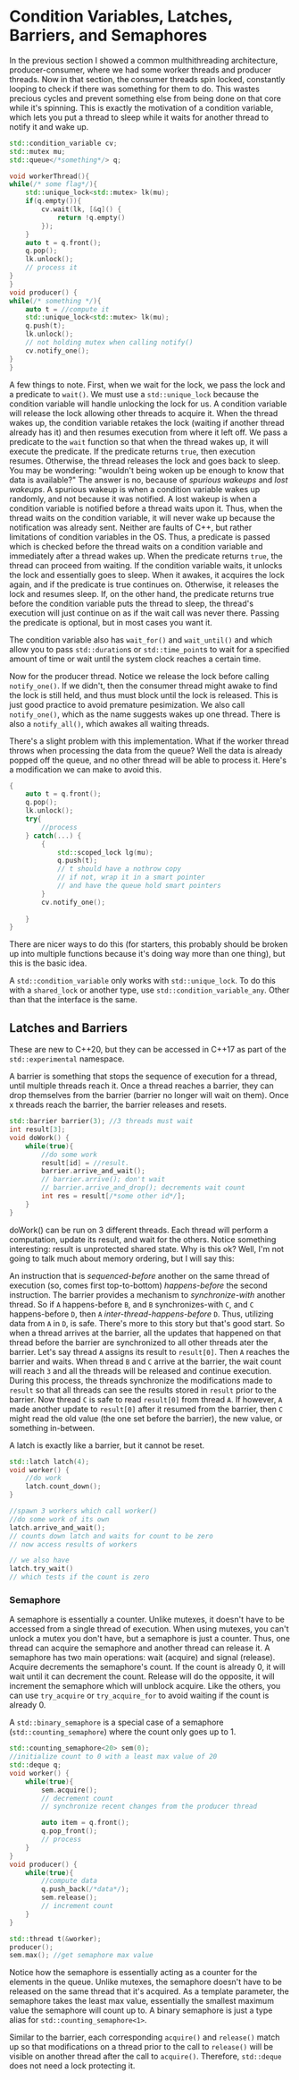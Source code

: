 # Condition Variables, Latches, Barriers, and Semaphores

In the previous section I showed a common multhithreading architecture, producer-consumer,
where we had some worker threads and producer threads.
Now in that section, the consumer threads spin locked,
constantly looping to check if there was something for them to do.
This wastes precious cycles and prevent something else from being done on that core while it's spinning.
This is exactly the motivation of a condition variable, which lets you put a thread to sleep while it waits for another thread to notify it and wake up.

```C++
std::condition_variable cv;
std::mutex mu;
std::queue</*something*/> q;

void workerThread(){
while(/* some flag*/){
    std::unique_lock<std::mutex> lk(mu);
    if(q.empty()){
        cv.wait(lk, [&q]() {
            return !q.empty()
        });
    }
    auto t = q.front();
    q.pop();
    lk.unlock();
    // process it
}
}
void producer() {
while(/* something */){
    auto t = //compute it
    std::unique_lock<std::mutex> lk(mu);
    q.push(t);
    lk.unlock();
    // not holding mutex when calling notify()
    cv.notify_one();
}
}
```
A few things to note. First, when we wait for the lock, we pass the lock and a predicate to `wait()`.
We must use a `std::unique_lock` because the condition variable will handle unlocking the lock for us.
A condition variable will release the lock allowing other threads to acquire it. When the thread wakes up, the condition variable
retakes the lock (waiting if another thread already has it) and then resumes execution from where it left off.
We pass a predicate to the `wait` function so that when the thread wakes up, it will execute the predicate.
If the predicate returns `true`, then execution resumes. Otherwise, the thread releases the lock and goes back to sleep.
You may be wondering: "wouldn't being woken up be enough to know that data is available?" 
The answer is no, because of *spurious wakeups* and *lost wakeups*.
A spurious wakeup is when a condition variable wakes up randomly, and not because it was notified. 
A lost wakeup is when a condition variable is notified before a thread waits upon it.
Thus, when the thread waits on the condition variable, it will never wake up because the notification was already sent.
Neither are faults of C++, but rather limitations of condition variables in the OS.
Thus, a predicate is passed which is checked before the thread waits on a condition variable and immediately after a thread wakes up.
When the predicate returns `true`, the thread can proceed from waiting. 
If the condition variable waits, it unlocks the lock and essentially goes to sleep. 
When it awakes, it acquires the lock again, and if the predicate is true continues on. Otherwise, it releases the lock and resumes sleep.
If, on the other hand, the predicate returns true before the condition variable puts the thread to sleep, the thread's execution
will just continue on as if the wait call was never there.
Passing the predicate is optional, but in most cases you want it.

The condition variable also has `wait_for()` and `wait_until()` and which allow you to pass `std::duration`s or `std::time_point`s to wait for a specified amount of time
or wait until the system clock reaches a certain time.

Now for the producer thread.
Notice we release the lock before calling `notify_one()`. 
If we didn't, then the consumer thread might awake to find the lock is still held, and thus must block until the lock is released.
This is just good practice to avoid premature pesimization. We also call `notify_one()`, which as the name suggests wakes up one thread.
There is also a `notify_all()`, which awakes all waiting threads.

There's a slight problem with this implementation.
What if the worker thread throws when processing the data from the queue?
Well the data is already popped off the queue, and no other thread will be able to process it. Here's a modification we can make to avoid this.

```C++
{
    auto t = q.front();
    q.pop();
    lk.unlock();
    try{
        //process
    } catch(...) {
        {
            std::scoped_lock lg(mu);
            q.push(t);
            // t should have a nothrow copy
            // if not, wrap it in a smart pointer
            // and have the queue hold smart pointers
        }
        cv.notify_one();
        
    }
}
```
There are nicer ways to do this (for starters, this probably should be broken up into multiple
functions because it's doing way more than one thing), but this is the basic idea.

A `std::condition_variable` only works with `std::unique_lock`. 
To do this with a `shared_lock` or another type, use `std::condition_variable_any`.
Other than that the interface is the same.

## Latches and Barriers

These are new to C++20, but they can be accessed in C++17 as part of the `std::experimental` namespace.

A barrier is something that stops the sequence of execution for a thread, until multiple threads reach it.
Once a thread reaches a barrier, they can drop themselves from the barrier (barrier no longer will wait on them).
Once x threads reach the barrier, the barrier releases and resets.

```C++
std::barrier barrier(3); //3 threads must wait
int result[3];
void doWork() {
    while(true){
        //do some work
        result[id] = //result.
        barrier.arrive_and_wait();
        // barrier.arrive(); don't wait
        // barrier.arrive_and_drop(); decrements wait count
        int res = result[/*some other id*/];
    }
}
```
doWork() can be run on 3 different threads. Each thread will perform a computation, update its result,
and wait for the others. Notice something interesting: result is unprotected shared state.
Why is this ok? Well, I'm not going to talk much about memory ordering, but I will say this:

An instruction that is *sequenced-before* another on the same thread of execution (so, comes first top-to-bottom) *happens-before* the second instruction.
The barrier provides a mechanism to *synchronize-with* another thread. So if `A` happens-before `B`, and `B` synchronizes-with `C`,
and `C` happens-before `D`, then `A` *inter-thread-happens-before* `D`. 
Thus, utilizing data from `A` in `D`, is safe. There's more to this story but that's good start.
So when a thread arrives at the barrier, all the updates that happened on that thread before the barrier are synchronized to all other threads ater the barrier.
Let's say thread `A` assigns its result to `result[0]`. Then `A` reaches the barrier and waits. When thread `B` and `C` arrive at the barrier,
the wait count will reach `3` and all the threads will be released and continue execution.
During this process, the threads synchronize the modifications made to `result` so that all threads
can see the results stored in `result` prior to the barrier.
Now thread `C` is safe to read `result[0]` from thread `A`.
If however, `A` made another update to `result[0]` after it resumed from the barrier, then `C` might read the old value (the one set before the barrier),
the new value, or something in-between.

A latch is exactly like a barrier, but it cannot be reset.

```C++
std::latch latch(4);
void worker() {
    //do work
    latch.count_down();
}

//spawn 3 workers which call worker()
//do some work of its own
latch.arrive_and_wait();
// counts down latch and waits for count to be zero
// now access results of workers

// we also have
latch.try_wait() 
// which tests if the count is zero
```

### Semaphore

A semaphore is essentially a counter.
Unlike mutexes, it doesn't have to be accessed from a single thread of execution.
When using mutexes, you can't unlock a mutex you don't have, but a semaphore is just a counter.
Thus, one thread can acquire the semaphore and another thread can release it. 
A semaphore has two main operations: wait (acquire) and signal (release). Acquire decrements the semaphore's count.
If the count is already 0, it will wait until it can decrement the count. Release will do the opposite,
it will increment the semaphore which will unblock acquire.
Like the others, you can use `try_acquire` or `try_acquire_for` to avoid waiting if the count is already 0.

A `std::binary_semaphore` is a special case of a semaphore (`std::counting_semaphore`) where the count only goes up to 1.

```C++
std::counting_semaphore<20> sem(0); 
//initialize count to 0 with a least max value of 20
std::deque q;
void worker() {
    while(true){
        sem.acquire();
        // decrement count
        // synchronize recent changes from the producer thread

        auto item = q.front();
        q.pop_front();
        // process
    }
}
void producer() {
    while(true){
        //compute data
        q.push_back(/*data*/);
        sem.release();
        // increment count
    }
}

std::thread t(&worker);
producer();
sem.max(); //get semaphore max value
```
Notice how the semaphore is essentially acting as a counter for the elements in the queue.
Unlike mutexes, the semaphore doesn't have to be released on the same thread that it's acquired.
As a template parameter, the semaphore takes the least max value, essentially the smallest maximum value the semaphore will count up to.
A binary semaphore is just a type alias for `std::counting_semaphore<1>`.

Similar to the barrier, each corresponding `acquire()` and `release()` match up so that modifications on a thread prior to the call to `release()`
will be visible on another thread after the call to `acquire()`. Therefore, `std::deque` does not need a lock protecting it.